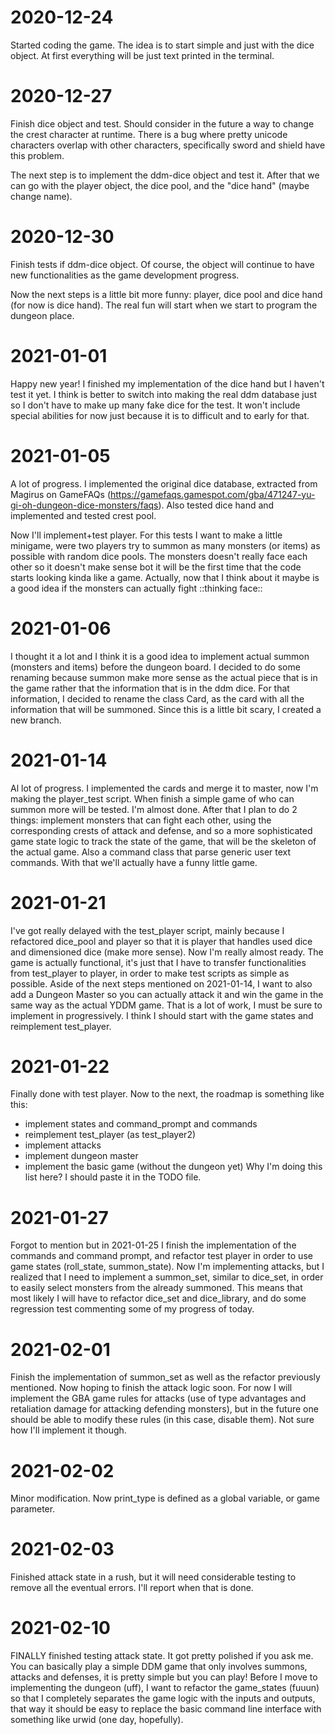 # 2020-12-24
Started coding the game. The idea is to start simple and just
with the dice object. At first everything will be just text
printed in the terminal.
 
# 2020-12-27
Finish dice object and test. Should consider in the future a
way to change the crest character at runtime. There is a bug
where pretty unicode characters overlap with other characters,
specifically sword and shield have this problem.

The next step is to implement the ddm-dice object and test it.
After that we can go with the player object, the dice pool, 
and the "dice hand" (maybe change name).

# 2020-12-30
Finish tests if ddm-dice object. Of course, the object will
continue to have new functionalities as the game development
progress. 

Now the next steps is a little bit more funny: player, 
dice pool and dice hand (for now is dice hand). The real fun 
will start when we start to program the dungeon place.

# 2021-01-01
Happy new year! I finished my implementation of the dice hand 
but I haven't test it yet. I think is better to switch into
making the real ddm database just so I don't have to make up
many fake dice for the test. It won't include special 
abilities for now just because it is to difficult and to 
early for that.

# 2021-01-05
A lot of progress. I implemented the original dice database,
extracted from Magirus on GameFAQs (https://gamefaqs.gamespot.com/gba/471247-yu-gi-oh-dungeon-dice-monsters/faqs).
Also tested dice hand and implemented and tested crest pool.

Now I'll implement+test player. For this tests I want to make
a little minigame, were two players try to summon as many 
monsters (or items) as possible with random dice pools. The
monsters doesn't really face each other so it doesn't make 
sense bot it will be the first time that the code starts 
looking kinda like a game. Actually, now that I think about it
maybe is a good idea if the monsters can actually fight 
::thinking face::

# 2021-01-06
I thought it a lot and I think it is a good idea to implement
actual summon (monsters and items) before the dungeon board.
I decided to do some renaming because summon make more sense
as the actual piece that is in the game rather that the 
information that is in the ddm dice. For that information,
I decided to rename the class Card, as the card with all the
information that will be summoned. Since this is a little bit
scary, I created a new branch.

# 2021-01-14
Al lot of progress. I implemented the cards and merge it to 
master, now I'm making the player_test script. When finish a
simple game of who can summon more will be tested. I'm almost 
done. After that I plan to do 2 things: implement monsters 
that can fight each other, using the corresponding crests of
attack and defense, and so a more sophisticated game state 
logic to track the state of the game, that will be the 
skeleton of the actual game. Also a command class that parse 
generic user text commands. With that we'll actually have a
funny little game.

# 2021-01-21
I've got really delayed with the test_player script, mainly
because I refactored dice_pool and player so that it is
player that handles used dice and dimensioned dice (make 
more sense). Now I'm really almost ready. The game is 
actually functional, it's just that I have to transfer 
functionalities from test_player to player, in order to make
test scripts as simple as possible. Aside of the next steps
mentioned on 2021-01-14, I want to also add a Dungeon Master
so you can actually attack it and win the game in the same 
way as the actual YDDM game. That is a lot of work, I must
be sure to implement in progressively. I think I should start 
with the game states and reimplement test_player.

# 2021-01-22
Finally done with test player. Now to the next, the roadmap
is something like this:
- implement states and command_prompt and commands
- reimplement test_player (as test_player2)
- implement attacks
- implement dungeon master
- implement the basic game (without the dungeon yet)
Why I'm doing this list here? I should paste it in the TODO
file.

# 2021-01-27
Forgot to mention but in 2021-01-25 I finish the
implementation of the commands and command prompt, and
refactor test player in order to use game states (roll_state,
summon_state). Now I'm implementing attacks, but I realized
that I need to implement a summon_set, similar to dice_set,
in order to easily select monsters from the already summoned.
This means that most likely I will have to refactor dice_set
and dice_library, and do some regression test commenting some
of my progress of today.

# 2021-02-01
Finish the implementation of summon_set as well as the 
refactor previously mentioned. Now hoping to finish the 
attack logic soon. For now I will implement the GBA game 
rules for attacks (use of type advantages and retaliation 
damage for attacking defending monsters), but in the future 
one should be able to modify these rules (in this case, 
disable them). Not sure how I'll implement it though.

# 2021-02-02
Minor modification. Now print_type is defined as a global 
variable, or game parameter.

# 2021-02-03
Finished attack state in a rush, but it will need 
considerable testing to remove all the eventual errors. I'll 
report when that is done.

# 2021-02-10
FINALLY finished testing attack state. It got pretty polished
if you ask me. You can basically play a simple DDM game that
only involves summons, attacks and defenses, it is pretty 
simple but you can play! Before I move to implementing the 
dungeon (uff), I want to refactor the game_states (fuuun) so
that I completely separates the game logic with the inputs 
and outputs, that way it should be easy to replace the basic
command line interface with something like urwid (one day, 
hopefully).
